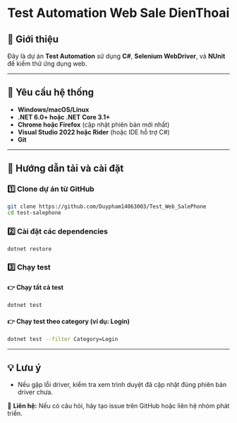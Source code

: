 # Test Automation Web Sale DienThoai

## 📌 Giới thiệu

Đây là dự án **Test Automation** sử dụng **C#**, **Selenium WebDriver**, và **NUnit** để kiểm thử ứng dụng web.

---

## 🚀 Yêu cầu hệ thống

- **Windows/macOS/Linux**
- **.NET 6.0+ hoặc .NET Core 3.1+**
- **Chrome hoặc Firefox** (cập nhật phiên bản mới nhất)
- **Visual Studio 2022 hoặc Rider** (hoặc IDE hỗ trợ C#)
- **Git**

---

## 🔽 Hướng dẫn tải và cài đặt

### 1️⃣ Clone dự án từ GitHub

```sh
git clone https://github.com/Duypham14063003/Test_Web_SalePhone
cd test-salephone
```

### 2️⃣ Cài đặt các dependencies

```sh
dotnet restore
```

### 3️⃣ Chạy test

#### 👉 Chạy tất cả test

```sh
dotnet test
```

#### 👉 Chạy test theo category (ví dụ: Login)

```sh
dotnet test --filter Category=Login
```

---

## 💡 Lưu ý

- Nếu gặp lỗi driver, kiểm tra xem trình duyệt đã cập nhật đúng phiên bản driver chưa.

📧 **Liên hệ:** Nếu có câu hỏi, hãy tạo issue trên GitHub hoặc liên hệ nhóm phát triển.
